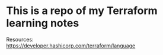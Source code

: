 # This is a repo of my  Terraform learning notes 

Resources:  
https://developer.hashicorp.com/terraform/language




